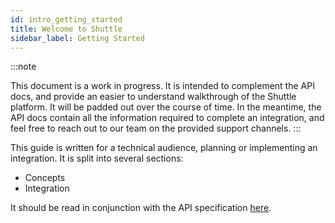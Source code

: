 ```yaml
---
id: intro_getting_started
title: Welcome to Shuttle
sidebar_label: Getting Started
---
```


:::note

This document is a work in progress. It is intended to complement the API docs, and provide an easier to understand  walkthrough of the Shuttle platform. It will be padded out over the course of time. In the meantime, the API docs contain all the information required to complete an integration, and feel free to reach out to our team on the provided support channels.
:::


This guide is written for a technical audience, planning or implementing an integration. It is split into several sections:

* Concepts
* Integration

It should be read in conjunction with the API specification [here](https://api.shuttleglobal.com).

